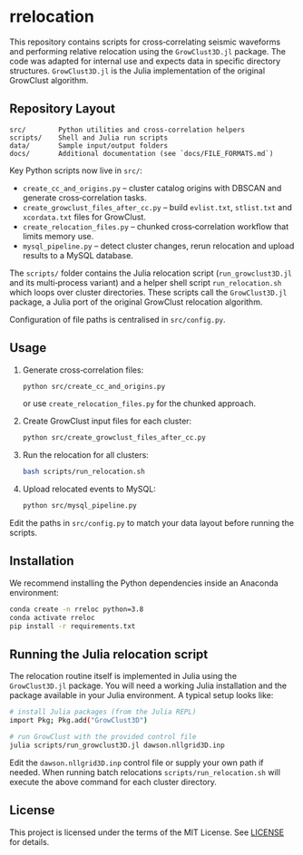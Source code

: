 # rrelocation

This repository contains scripts for cross‑correlating seismic waveforms and performing relative relocation using the `GrowClust3D.jl` package. The code was adapted for internal use and expects data in specific directory structures. `GrowClust3D.jl` is the Julia implementation of the original GrowClust algorithm.

## Repository Layout

```
src/        Python utilities and cross‑correlation helpers
scripts/    Shell and Julia run scripts
data/       Sample input/output folders
docs/       Additional documentation (see `docs/FILE_FORMATS.md`)
```

Key Python scripts now live in `src/`:

- `create_cc_and_origins.py` – cluster catalog origins with DBSCAN and generate cross‑correlation tasks.
- `create_growclust_files_after_cc.py` – build `evlist.txt`, `stlist.txt` and `xcordata.txt` files for GrowClust.
- `create_relocation_files.py` – chunked cross‑correlation workflow that limits memory use.
- `mysql_pipeline.py` – detect cluster changes, rerun relocation and upload results to a MySQL database.

The `scripts/` folder contains the Julia relocation script (`run_growclust3D.jl` and its multi‑process variant) and a helper shell script `run_relocation.sh` which loops over cluster directories. These scripts call the `GrowClust3D.jl` package, a Julia port of the original GrowClust relocation algorithm.

Configuration of file paths is centralised in `src/config.py`.

## Usage

1. Generate cross‑correlation files:
   ```bash
   python src/create_cc_and_origins.py
   ```
   or use `create_relocation_files.py` for the chunked approach.

2. Create GrowClust input files for each cluster:
   ```bash
   python src/create_growclust_files_after_cc.py
   ```

3. Run the relocation for all clusters:
   ```bash
   bash scripts/run_relocation.sh
   ```

4. Upload relocated events to MySQL:
   ```bash
   python src/mysql_pipeline.py
   ```

Edit the paths in `src/config.py` to match your data layout before running the scripts.

## Installation

We recommend installing the Python dependencies inside an Anaconda environment:

```bash
conda create -n rreloc python=3.8
conda activate rreloc
pip install -r requirements.txt
```

## Running the Julia relocation script

The relocation routine itself is implemented in Julia using the
`GrowClust3D.jl` package.  You will need a working Julia installation
and the package available in your Julia environment.  A typical setup
looks like:

```bash
# install Julia packages (from the Julia REPL)
import Pkg; Pkg.add("GrowClust3D")

# run GrowClust with the provided control file
julia scripts/run_growclust3D.jl dawson.nllgrid3D.inp
```

Edit the `dawson.nllgrid3D.inp` control file or supply your own path if
needed.  When running batch relocations `scripts/run_relocation.sh`
will execute the above command for each cluster directory.

## License

This project is licensed under the terms of the MIT License.  See [LICENSE](LICENSE) for details.